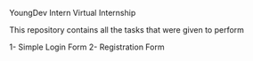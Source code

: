 YoungDev Intern Virtual Internship

This repository contains all the tasks that were given to perform

1- Simple Login Form
2- Registration Form
